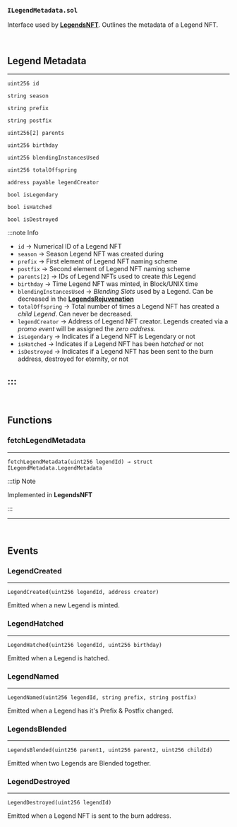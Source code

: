### `ILegendMetadata.sol`



Interface used by [**LegendsNFT**](./LegendsNFT). Outlines the metadata of a Legend NFT.



<br/>

## Legend Metadata
---


```sol title="LegendMetadata"
uint256 id

string season

string prefix

string postfix

uint256[2] parents

uint256 birthday

uint256 blendingInstancesUsed

uint256 totalOffspring

address payable legendCreator

bool isLegendary

bool isHatched

bool isDestroyed
```
:::note Info

 * `id` &rarr; Numerical ID of a Legend NFT
 * `season` &rarr; Season Legend NFT was created during
 * `prefix` &rarr; First element of Legend NFT naming scheme
 * `postfix` &rarr; Second element of Legend NFT naming scheme
 * `parents[2]` &rarr;   IDs of Legend NFTs used to create *this* Legend
 * `birthday` &rarr; Time Legend NFT was minted, in Block/UNIX time
 * `blendingInstancesUsed` &rarr; *Blending Slots* used by a Legend. Can be decreased in the [**LegendsRejuvenation**](../rejuvenation/LegendRejuvenation#restoreblendingslot)
 * `totalOffspring` &rarr; Total number of times a Legend NFT has created a *child Legend*. Can never be decreased.
 * `legendCreator` &rarr; Address of Legend NFT creator. Legends created via a *promo event* will be assigned the *zero address*.
 * `isLegendary` &rarr; Indicates if a Legend NFT is Legendary or not
 * `isHatched` &rarr; Indicates if a Legend NFT has been *hatched* or not
 * `isDestroyed` &rarr; Indicates if a Legend NFT has been sent to the burn address, destroyed for eternity, or not
 
:::
---

<br/>

## Functions

### fetchLegendMetadata
---

``` sol title="fetchLegendMetadata | external"
fetchLegendMetadata(uint256 legendId) → struct ILegendMetadata.LegendMetadata
```

:::tip Note

Implemented in **LegendsNFT**

:::

---
<br/>

## Events 

### LegendCreated
---

``` sol title="LegendCreated"
LegendCreated(uint256 legendId, address creator)
```

Emitted when a new Legend is minted.


### LegendHatched
---

``` sol title="LegendHatched"
LegendHatched(uint256 legendId, uint256 birthday)
```
Emitted when a Legend is hatched.

### LegendNamed
---

``` sol title="LegendNamed"
LegendNamed(uint256 legendId, string prefix, string postfix)
```

Emitted when a Legend has it's Prefix & Postfix changed.


### LegendsBlended
---

``` sol title="LegendsBlended"
LegendsBlended(uint256 parent1, uint256 parent2, uint256 childId)
```

Emitted when two Legends are Blended together.


### LegendDestroyed
---

``` sol title="LegendDestroyed"
LegendDestroyed(uint256 legendId)
```

Emitted when a Legend NFT is sent to the burn address.




